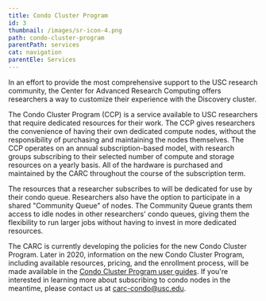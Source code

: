 ```yaml
---
title: Condo Cluster Program
id: 3
thumbnail: /images/sr-icon-4.png
path: condo-cluster-program
parentPath: services
cat: navigation
parentEle: Services
---
```


In an effort to provide the most comprehensive support to the USC research community, the Center for Advanced Research Computing offers researchers a way to customize their experience with the Discovery cluster.

The Condo Cluster Program (CCP) is a service available to USC researchers that require dedicated resources for their work. The CCP gives researchers the convenience of having their own dedicated compute nodes, without the responsibility of purchasing and maintaining the nodes themselves. The CCP operates on an annual subscription-based model, with research groups subscribing to their selected number of compute and storage resources on a yearly basis. All of the hardware is purchased and maintained by the CARC throughout the course of the subscription term.

The resources that a researcher subscribes to will be dedicated for use by their condo queue. Researchers also have the option to participate in a shared "Community Queue" of nodes. The Community Queue grants them access to idle nodes in other researchers' condo queues, giving them the flexibility to run larger jobs without having to invest in more dedicated resources.

The CARC is currently developing the policies for the new Condo Cluster Program. Later in 2020, information on the new Condo Cluster Program, including available resources, pricing, and the enrollment process, will be made available in the [Condo Cluster Program user guides](/user-information/user-guides/condo-cluster-program). If you're interested in learning more about subscribing to condo nodes in the meantime, please contact us at <carc-condo@usc.edu>.
